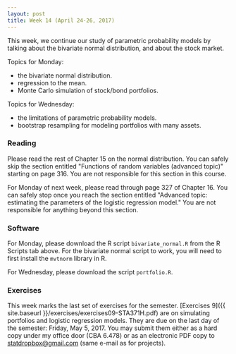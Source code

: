 ```yaml
---
layout: post
title: Week 14 (April 24-26, 2017)
---
```


This week, we continue our study of parametric probability models by talking about the bivariate normal distribution, and about the stock market.  

Topics for Monday:   
- the bivariate normal distribution.  
- regression to the mean.  
- Monte Carlo simulation of stock/bond portfolios.  

Topics for Wednesday:  
- the limitations of parametric probability models.   
- bootstrap resampling for modeling portfolios with many assets.  


### Reading

Please read the rest of Chapter 15 on the normal distribution.  You can safely skip the section entitled "Functions of random variables (advanced topic)" starting on page 316.  You are not responsible for this section in this course.

For Monday of next week, please read through page 327 of Chapter 16.  You can safely stop once you reach the section entitled "Advanced topic: estimating the parameters of the logistic regression model."  You are not responsible for anything beyond this section.


### Software 

For Monday, please download the R script `bivariate_normal.R` from the R Scripts tab above.  For the bivariate normal script to work, you will need to first install the `mvtnorm` library in R.  

For Wednesday, please download the script `portfolio.R`.

### Exercises

This week marks the last set of exercises for the semester.  [Exercises 9]({{ site.baseurl }}/exercises/exercises09-STA371H.pdf) are on simulating portfolios and logistic regression models.   They are due on the last day of the semester: Friday, May 5, 2017.  You may submit them either as a hard copy under my office door (CBA 6.478) or as an electronic PDF copy to statdropbox@gmail.com (same e-mail as for projects).  



